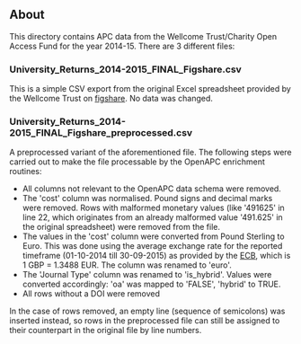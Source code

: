 
## About

This directory contains APC data from the Wellcome Trust/Charity Open Access Fund for the year 2014-15. There are 3 different files:

### University_Returns_2014-2015_FINAL_Figshare.csv

This is a simple CSV export from the original Excel spreadsheet provided by the Wellcome Trust on [figshare](https://dx.doi.org/10.6084/m9.figshare.3118936.v1). No data was changed.

### University_Returns_2014-2015_FINAL_Figshare_preprocessed.csv

A preprocessed variant of the aforementioned file. The following steps were carried out to make the file processable by the OpenAPC enrichment routines:

- All columns not relevant to the OpenAPC data schema were removed.
- The 'cost' column was normalised. Pound signs and decimal marks were removed. Rows with malformed monetary values (like '491625' in line 22, which originates from an already malformed value '491.625' in the original spreadsheet) were removed from the file.
- The values in the 'cost' column were converted from Pound Sterling to Euro. This was done using the average exchange rate for the reported timeframe (01-10-2014 till 30-09-2015) as provided by the [ECB](https://www.ecb.europa.eu/stats/exchange/eurofxref/html/eurofxref-graph-gbp.en.html), which is 1 GBP = 1.3488 EUR. The column was renamed to 'euro'.
- The 'Journal Type' column was renamed to 'is_hybrid'. Values were converted accordingly: 'oa' was mapped to 'FALSE', 'hybrid' to TRUE.
- All rows without a DOI were removed

In the case of rows removed, an empty line (sequence of semicolons) was inserted instead, so rows in the preprocessed file can still be assigned to their counterpart in the original file by line numbers.



